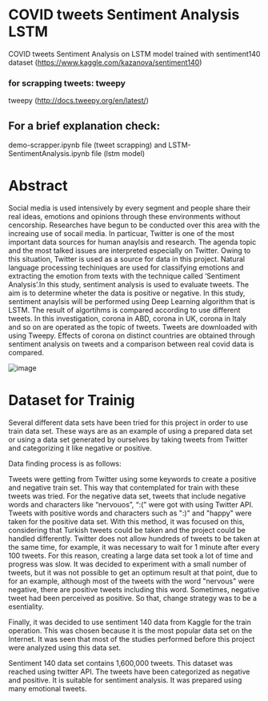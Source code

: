 # COVID tweets Sentiment Analysis LSTM
 COVID tweets Sentiment Analysis on LSTM model trained with sentiment140 dataset (https://www.kaggle.com/kazanova/sentiment140)

### for scrapping tweets: tweepy
tweepy (http://docs.tweepy.org/en/latest/)


## For a brief explanation check:
demo-scrapper.ipynb file (tweet scrapping) and 
LSTM-SentimentAnalysis.ipynb file (lstm model)


# Abstract
Social media is used intensively by every segment and people share their real ideas, emotions and opinions through these environments without cencorship. Researches have begun to be conducted over this area with the increaing use of socail media. In particuar, Twitter is one of the most important data sources for human anaylsis and research. The agenda topic and the most talked issues are interpreted especially on Twitter. Owing to this situation, Twitter is used as a source for data in this project. Natural language processing techiniques are used for classifying emotions and extracting the emotion from texts with the technique called ‘Sentiment Analysis’.In this study, sentiment analysis is used to evaluate tweets. The aim is to determine wheter the data is positive or negative. In this study, sentiment anaylsis will be performed using Deep Learning algorithm that is LSTM. The result of algortihms is compared according to use different tweets. In this investigation, corona in ABD, corona in UK, corona in Italy and so on are operated as the topic of tweets. Tweets are downloaded with using Tweepy. Effects of corona on distinct countries are obtained through sentiment analysis on tweets and a comparison between real covid data is compared.

![image](https://user-images.githubusercontent.com/50169967/110125752-f9ebb180-7dc3-11eb-8b49-5e9836757b5d.png)


# Dataset for Trainig

Several different data sets have been tried for this project in order to use train data set. These ways are as an example of using a prepared data set or using a data set generated by ourselves by taking tweets from Twitter and categorizing it like negative or positive.

Data finding process is as follows:

Tweets were getting from Twitter using some keywords to create a positive and negative train set. This way that contemplated for train with these tweets was tried. For the negative data set, tweets that include negative words and characters like “nervouos”, “:(” were got with using Twitter API. Tweets with positive words and characters such as ":)" and "happy" were taken for the positive data set. With this method, it was focused on this, considering that Turkish tweets could be taken and the project could be handled differently. Twitter does not allow hundreds of tweets to be taken at the same time, for example, it was necessary to wait for 1 minute after every 100 tweets. For this reason, creating a large data set took a lot of time and progress was slow. It was decided to experiment with a small number of tweets, but it was not possible to get an optimum result at that point, due to for an example, although most of the tweets with the word "nervous" were negative, there are positive tweets including this word. Sometimes, negative tweet had been perceived as positive. So that, change strategy was to be a esentiality.

Finally, it was decided to use sentiment 140 data from Kaggle for the train operation. This was chosen because it is the most popular data set on the Internet. It was seen that most of the studies performed before this project were analyzed using this data set.

Sentiment 140 data set contains 1,600,000 tweets. This dataset was reached using twitter API. The tweets have been categorized as negative and positive. It is suitable for sentiment analysis. It was prepared using many emotional tweets.
